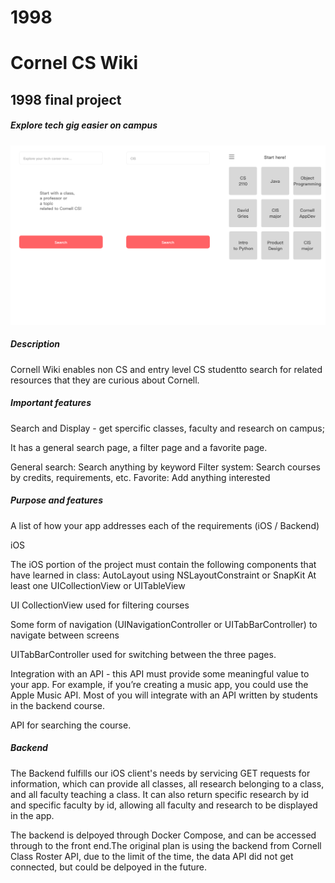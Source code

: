 # 1998
# Cornel CS Wiki
## 1998 final project

##### Explore tech gig easier on campus

![Image description](1234.png)

##### Description

Cornell Wiki enables non CS and entry level CS studentto search for related resources
that they are curious about Cornell.

##### Important features

Search and Display - get spercific classes, faculty and research on campus;

It has a general search page, a filter page and a favorite page.

General search: Search anything by keyword
Filter system: Search courses by credits, requirements, etc.
Favorite: Add anything interested

##### Purpose and features

A list of how your app addresses each of the requirements (iOS / Backend)

iOS

The iOS portion of the project must contain the following components that have learned in class:
AutoLayout using NSLayoutConstraint or SnapKit
At least one UICollectionView or UITableView

UI CollectionView used for filtering courses

Some form of navigation (UINavigationController or UITabBarController) to navigate between screens

UITabBarController used for switching between the three pages.

Integration with an API - this API must provide some meaningful value to your app. For example, if you’re creating a music app, you could use the Apple Music API. Most of you will integrate with an API written by students in the backend course.

API for searching the course.

##### Backend

The Backend fulfills our iOS client's needs by servicing GET requests for information, which can provide all classes, all research belonging to a class, and all faculty teaching a class. It can also return specific research by id and specific faculty by id, allowing all faculty and research to be displayed in the app.

The backend is delpoyed through Docker Compose, and can be accessed through to the front end.The original plan is using the backend from Cornell Class Roster API, due to the limit of the time, the data API did not get connected, but could be delpoyed in the future. 


